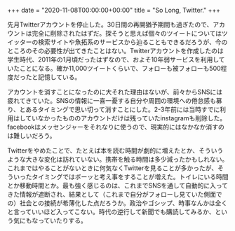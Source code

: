 +++
date = "2020-11-08T00:00:00+00:00"
title = "So Long, Twitter."
+++

先月Twitterアカウントを停止した。30日間の再開猶予期間も過ぎたので、アカウントは完全に削除されたはずだ。探そうと思えば個々のツイートについてはツイッターの検索サイトや魚拓系のサービスから辿ることもできるだろうが、今のところのその必要性が出てきたことはない。Twitterアカウントを作成したのは学生時代、2011年の1月頃だったはずなので、およそ10年弱サービスを利用していたことになる。確か11,000ツイートくらいで、フォローも被フォローも500程度だったと記憶している。

アカウントを消すことになったのに大それた理由はないが、前々からSNSには疲れてきていた。SNSの情報に一喜一憂する自分や周囲の環境への倦怠感も募り、とあるタイミングで思い切って消すことにした。2-3年前には当時すでに利用はしていなかったもののアカウントだけは残っていたinstagramも削除した。facebookはメッセンジャーをそれなりに使うので、現実的にはなかなか消すのは難しいだろう。

Twitterをやめたことで、たとえば本を読む時間が劇的に増えたとか、そういうような大きな変化は訪れていない。携帯を触る時間は多少減ったかもしれない。これまではやることがないときに何気なくTwitterを見ることが多かったが、そういったタイミングではボーッと考え事をすることが増えた。トイレにいる時間とか移動時間とか。最も強く感じるのは、これまでSNSを通して自動的に入ってきた情報が遮断され、結果として（これまで自分がフォローし見ていた側面での）社会との接続が希薄化した点だろうか。政治やゴシップ、時事なんかは全くと言っていいほど入ってこない。時代の逆行して新聞でも購読してみるか、という気にもなっていたりする。
